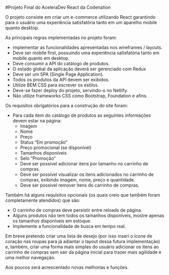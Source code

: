 #Projeto Final do AceleraDev React da Codenation

O projeto consiste em criar um e-commerce utilizando React garantindo para o
usuário uma experiência satisfatória tanto em um aparelho mobile quanto
desktop.

As principais regras implementadas no projeto foram:
 - implementar as funcionalidades apresentadas nos wireframes / layouts.
 - Deve ser mobile first, possuindo uma experiência satisfatória tanto em
   mobile quanto em desktop.
 - Deve consumir a API do catálogo de produtos.
 - O estado global da aplicação deverá ser gerenciado com Redux
 - Deve ser um SPA (Single Page Application).
 - Todos os produtos da API devem ser exibidos.
 - Utilize BEM CSS para escrever os estilos.
 - Deve-se fazer deploy do projeto, servindo-o no Netlify.
 - Não utilize frameworks CSS como Bootstrap, Foundation e afins.

Os requisitos obrigatórios para a construção do site foram:
 - Para cada item do catálogo de produtos as seguintes informações devem estar
   na página:
   - Imagem
   - Nome
   - Preço
   - Status “Em promoção”
   - Preço promocional (se disponível)
   - Tamanhos disponíveis
   - Selo “Promoção”
   - Deve ser possível adicionar itens por tamanho no carrinho de compras.
   - Deve ser possível visualizar os itens adicionados no carrinho de compras,
     exibindo imagem, nome, preço e quantidade.
   - Deve ser possível remover itens do carrinho de compras.

Também há alguns requisitos opcionais (os quais creio que também foram
completamente atendidos) que são:
 - O carrinho de compras deve persistir entre reloads de página.
 - Alguns produtos não tem todos os tamanhos disponíveis, mostre apenas os
   tamanhos disponíveis em estoque.
 - Implemente a funcionalidade de busca em tempo real.
 
 Em breve pretendo criar uma lista de desejo (por isso inseri o ícone de
 coração nas roupas para já adiantar o layout dessa futura implementação) e,
 também, criar uma forma mais simples do usuário adicionar os itens ao carrinho
 de compras sem sair da página inicial para trazer mais agilidade e uma melhor
 navegação.
 
 Aos poucos será acrescentado novas melhorias e funções.
